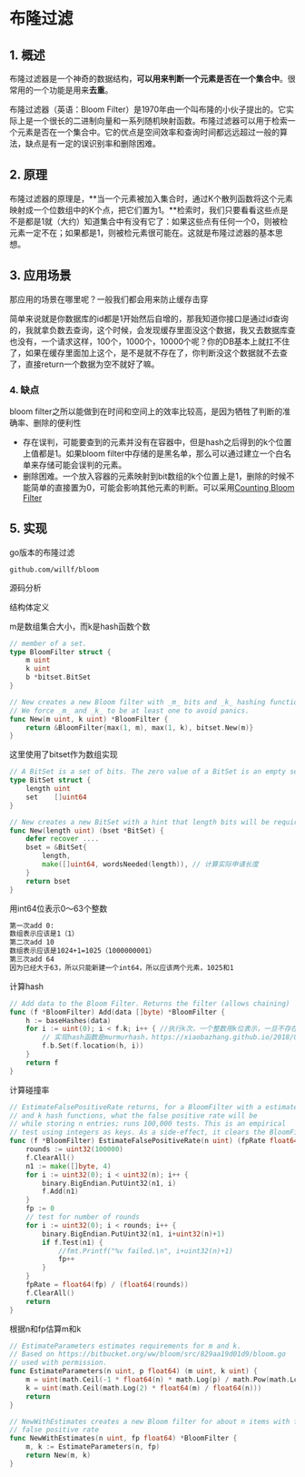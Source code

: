 # 布隆过滤

## 1. 概述

 布隆过滤器是一个神奇的数据结构，**可以用来判断一个元素是否在一个集合中**。很常用的一个功能是用来**去重**。

布隆过滤器（英语：Bloom Filter）是1970年由一个叫布隆的小伙子提出的。它实际上是一个很长的二进制向量和一系列随机映射函数。布隆过滤器可以用于检索一个元素是否在一个集合中。它的优点是空间效率和查询时间都远远超过一般的算法，缺点是有一定的误识别率和删除困难。

## 2. 原理

布隆过滤器的原理是，**当一个元素被加入集合时，通过K个散列函数将这个元素映射成一个位数组中的K个点，把它们置为1。**检索时，我们只要看看这些点是不是都是1就（大约）知道集合中有没有它了：如果这些点有任何一个0，则被检元素一定不在；如果都是1，则被检元素很可能在。这就是布隆过滤器的基本思想。

## 3. 应用场景

那应用的场景在哪里呢？一般我们都会用来防止缓存击穿 

简单来说就是你数据库的id都是1开始然后自增的，那我知道你接口是通过id查询的，我就拿负数去查询，这个时候，会发现缓存里面没这个数据，我又去数据库查也没有，一个请求这样，100个，1000个，10000个呢？你的DB基本上就扛不住了，如果在缓存里面加上这个，是不是就不存在了，你判断没这个数据就不去查了，直接return一个数据为空不就好了嘛。

### 4. 缺点

bloom filter之所以能做到在时间和空间上的效率比较高，是因为牺牲了判断的准确率、删除的便利性

- 存在误判，可能要查到的元素并没有在容器中，但是hash之后得到的k个位置上值都是1。如果bloom filter中存储的是黑名单，那么可以通过建立一个白名单来存储可能会误判的元素。
- 删除困难。一个放入容器的元素映射到bit数组的k个位置上是1，删除的时候不能简单的直接置为0，可能会影响其他元素的判断。可以采用[Counting Bloom Filter](http://wiki.corp.qunar.com/confluence/download/attachments/199003276/US9740797.pdf?version=1&modificationDate=1526538500000&api=v2)

## 5. 实现

go版本的布隆过滤

`github.com/willf/bloom`

源码分析

结构体定义

 m是数组集合大小，而k是hash函数个数 

```go
// member of a set.
type BloomFilter struct {
    m uint
    k uint
    b *bitset.BitSet
}

// New creates a new Bloom filter with _m_ bits and _k_ hashing functions
// We force _m_ and _k_ to be at least one to avoid panics.
func New(m uint, k uint) *BloomFilter {
    return &BloomFilter{max(1, m), max(1, k), bitset.New(m)}
}

```

 这里使用了bitset作为数组实现 

```go
// A BitSet is a set of bits. The zero value of a BitSet is an empty set of length 0.
type BitSet struct {
    length uint
    set    []uint64
}

// New creates a new BitSet with a hint that length bits will be required
func New(length uint) (bset *BitSet) {
    defer recover ....
    bset = &BitSet{
        length,
        make([]uint64, wordsNeeded(length)), // 计算实际申请长度
    }
    return bset
}

```

 用int64位表示0～63个整数 

```sh
第一次add 0:
数组表示应该是1（1）
第二次add 10
数组表示应该是1024+1=1025（1000000001）
第三次add 64
因为已经大于63，所以只能新建一个int64，所以应该两个元素，1025和1
```



计算hash

```go
// Add data to the Bloom Filter. Returns the filter (allows chaining)
func (f *BloomFilter) Add(data []byte) *BloomFilter {
    h := baseHashes(data)
    for i := uint(0); i < f.k; i++ { //执行k次，一个整数用k位表示，一旦不存在，k位bit肯定不为1
        // 实现hash函数是murmurhash，https://xiaobazhang.github.io/2018/06/19/MurmurHash%E7%AE%97%E6%B3%95/
        f.b.Set(f.location(h, i))
    }
    return f
}

```

 计算碰撞率 

```go
// EstimateFalsePositiveRate returns, for a BloomFilter with a estimate of m bits
// and k hash functions, what the false positive rate will be
// while storing n entries; runs 100,000 tests. This is an empirical
// test using integers as keys. As a side-effect, it clears the BloomFilter.
func (f *BloomFilter) EstimateFalsePositiveRate(n uint) (fpRate float64) {
    rounds := uint32(100000)
    f.ClearAll()
    n1 := make([]byte, 4)
    for i := uint32(0); i < uint32(n); i++ {
        binary.BigEndian.PutUint32(n1, i)
        f.Add(n1)
    }
    fp := 0
    // test for number of rounds
    for i := uint32(0); i < rounds; i++ {
        binary.BigEndian.PutUint32(n1, i+uint32(n)+1)
        if f.Test(n1) {
            //fmt.Printf("%v failed.\n", i+uint32(n)+1)
            fp++
        }
    }
    fpRate = float64(fp) / (float64(rounds))
    f.ClearAll()
    return
}

```

 根据n和fp估算m和k 

```go
// EstimateParameters estimates requirements for m and k.
// Based on https://bitbucket.org/ww/bloom/src/829aa19d01d9/bloom.go
// used with permission.
func EstimateParameters(n uint, p float64) (m uint, k uint) {
    m = uint(math.Ceil(-1 * float64(n) * math.Log(p) / math.Pow(math.Log(2), 2)))
    k = uint(math.Ceil(math.Log(2) * float64(m) / float64(n)))
    return
}

// NewWithEstimates creates a new Bloom filter for about n items with fp
// false positive rate
func NewWithEstimates(n uint, fp float64) *BloomFilter {
    m, k := EstimateParameters(n, fp)
    return New(m, k)
}

```


